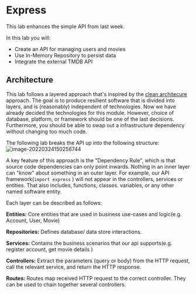# Express

This lab enhances the simple API from last week.

In this lab you will:
- Create an API for managing users and movies
- Use In-Memory Repository to persist data
- Integrate the external TMDB API



## Architecture

This lab follows a layered approach that's inspired by the [clean architecure](https://blog.cleancoder.com/uncle-bob/2012/08/13/the-clean-architecture.html) approach. The goal is to produce resilient software that is divided into layers,  and is (reasonably) independent of technologies. Now we have already decided the technologies for this module. However,  choice of database, platform, or framework should be one of the last decisions. Furthermore, you should be able to swap out a infrastructure dependency without changing too much code. 

The following lab breaks the API up into the following structure:
![image-20220324150256744](./img/image-20220324150256744.png)

A key feature of this approach is the "Dependency Rule", which is that source code dependencies can only point inwards. Nothing in an inner layer can "know" about something in an outer layer. For example, our API framework(``import express`` ) will not appear in the controllers, services or entities.  That also includes, functions, classes. variables, or any other named software entity.

Each layer can be described as follows: 

**Entities:** Core entities that are used in business use-cases and logic(e.g. Account, User, Movie)

**Repositories:** Defines database/ data store interactions.

**Services:** Contains the business scenarios that our api supports(e.g. register account, get movie details )

**Controllers:** Extract the parameters (query or body) from the HTTP request, call the relevant service, and return the HTTP response.

**Routes:** Routes map received HTTP request to the correct controller. They can be used to chain together several controllers. 
